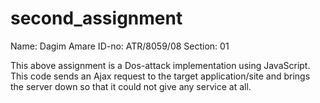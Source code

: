 # second_assignment
Name: Dagim Amare
ID-no: ATR/8059/08
Section: 01

This above assignment is a Dos-attack implementation using JavaScript. 
This code sends an Ajax request to the target application/site and brings
the server down so that it could not give any service at all.

